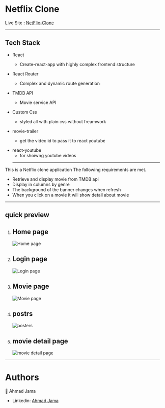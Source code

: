 # Netflix Clone

Live Site : [NetFlix-Clone](https://full-net-clone.netlify.app)

---

## Tech Stack

- React

  - Create-react-app with highly complex frontend structure

- React Router

  - Complex and dynamic route generation

- TMDB API

  - Movie service API

- Custom Css

  - styled all with plain css without freamwork

- movie-trailer

  - get the video id to pass it to react youtube

* react-youtube
  - for shoiwng youtube videos
  ---

This is a Netflix clone application The following requirements are met.

- Retrieve and display movie from TMDB api
- Display in columns by genre
- The background of the banner changes when refresh
- When you click on a movie it will show detail about movie

---

## quick preview

1. ## Home page

   ![Home page](https://i.postimg.cc/fbzsmbdK/redmiOne.png)

2. ## Login page

   ![Login page](https://i.postimg.cc/VL9LCpTz/RedmiTwo.png)

3. ## Movie page

   ![Movie page](https://i.postimg.cc/pdwgkXh4/Redmi-Three.png)

4. ## postrs
   ![posters](https://i.postimg.cc/sXCN76bR/Redmi-Four.png)
5. ## movie detail page
   ![movie detail page](https://i.postimg.cc/SNxt6z1j/Redmi-Five.png)

---

# Authors

👤 Ahmad Jama

- Linkedin: [Ahmad Jama](https://www.linkedin.com/in/ahmad-jama)
